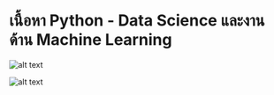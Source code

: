 # เนื้อหา Python - Data Science และงานด้าน Machine Learning

![alt text](https://user-images.githubusercontent.com/1217238/65366817-d340b780-dbdd-11e9-9eea-6dacf412212b.png)


![alt text](https://miro.medium.com/max/481/1*cxfqR8NAj8HGal8CVOZ7hg.png)
